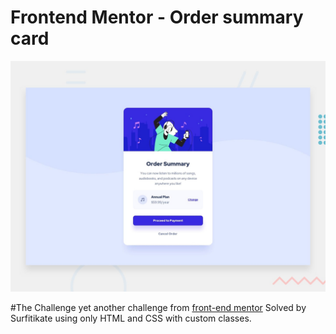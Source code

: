 # Frontend Mentor - Order summary card

![Design preview for the Order summary card coding challenge](./design/desktop-preview.jpg)

#The Challenge
yet another challenge from [front-end mentor](https://frontendmentor.io/) Solved by Surfitikate
using only HTML and CSS with custom classes.
